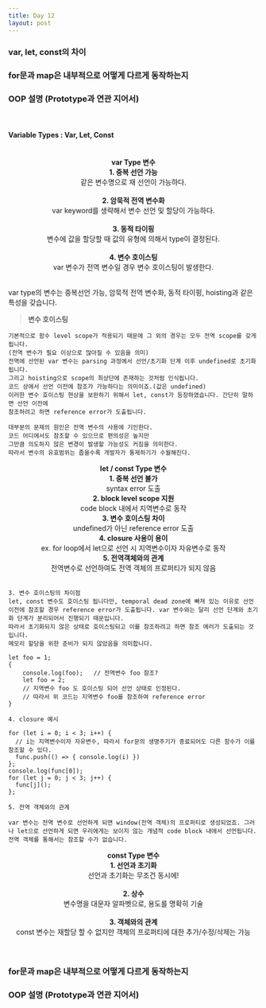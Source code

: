 ```yaml
---
title: Day 12
layout: post
---
```


### var, let, const의 차이
### for문과 map은 내부적으로 어떻게 다르게 동작하는지
### OOP 설명 (Prototype과 연관 지어서)
<br>

#### Variable Types : Var, Let, Const
<br>

<center><b> var Type 변수 </b></center>
<center><b>1. 중복 선언 가능</b></center>
<center>같은 변수명으로 재 선언이 가능하다.</center><br>
<center><b>2. 암묵적 전역 변수화</b></center>
<center>var keyword를 생략해서 변수 선언 및 할당이 가능하다.</center><br>
<center><b>3. 동적 타이핑</b></center>
<center>변수에 값을 할당할 때 값의 유형에 의해서 type이 결정된다.</center><br>
<center><b>4. 변수 호이스팅</b></center>
<center>var 변수가 전역 변수일 경우 변수 호이스팅이 발생한다.</center>
<br>

var type의 변수는 중복선언 가능, 암묵적 전역 변수화, 동적 타이핑, hoisting과 같은 특성을 갖습니다.
> **변수 호이스팅**
```
기본적으로 함수 level scope가 적용되기 때문에 그 외의 경우는 모두 전역 scope를 갖게 됩니다.
(전역 변수가 필요 이상으로 많아질 수 있음을 의미)
전역에 선언된 var 변수는 parsing 과정에서 선언/초기화 단계 이후 undefined로 초기화 됩니다.
그리고 hoisting으로 scope의 최상단에 존재하는 것처럼 인식됩니다.
코드 상에서 선언 이전에 참조가 가능하다는 의미이죠.(값은 undefined)
이러한 변수 호이스팅 현상을 보완하기 위해서 let, const가 등장하였습니다. 간단히 말하면 선언 이전에
참조하려고 하면 reference error가 도출됩니다.
```
```
대부분의 문제의 원인은 전역 변수의 사용에 기인한다.
코드 어디에서도 참조할 수 있으므로 편의성은 높지만
그만큼 의도하지 않은 변경이 발생할 가능성도 커짐을 의미한다.
따라서 변수의 유효범위는 좁을수록 개발자가 통제하기가 수월해진다.
```
<center><b> let / const Type 변수 </b></center>
<center><b>1. 중복 선언 불가</b></center>
<center>syntax error 도출</center>
<center><b>2. block level scope 지원</b></center>
<center>code block 내에서 지역변수로 동작</center>
<center><b>3. 변수 호이스팅 차이</b></center>
<center>undefined가 아닌 reference error 도출</center>
<center><b>4. closure 사용이 용이</b></center>
<center>ex. for loop에서 let으로 선언 시 지역변수이자 자유변수로 동작 </center>
<center><b>5. 전역객체와의 관계</b></center>
<center>전역변수로 선언하여도 전역 객체의 프로퍼티가 되지 않음 </center>
<br>

```
3. 변수 호이스팅의 차이점
let, const 변수도 호이스팅 됩니다만, temporal dead zone에 빠져 있는 이유로 선언 이전에 참조할 경우 reference error가 도출됩니다. var 변수와는 달리 선언 단계와 초기화 단계가 분리되어서 진행되기 때문입니다.
따라서 초기화되지 않은 상태로 호이스팅되고 이를 참조하려고 하면 참조 에러가 도출되는 것입니다.
메모리 할당을 위한 준비가 되지 않았음을 의미합니다.

let foo = 1;
{
    console.log(foo);   // 전역변수 foo 참조?
    let foo = 2;
    // 지역변수 foo 도 호이스팅 되어 선언 상태로 인정된다.
    // 따라서 위 코드는 지역변수 foo를 참조하여 reference error
}
```

```
4. closure 예시

for (let i = 0; i < 3; i++) {
  // i는 지역변수이자 자유변수, 따라서 for문의 생명주기가 종료되어도 다른 함수가 이를 참조할 수 있다.
  func.push(() => { console.log(i) })
};
console.log(func[0]);
for (let j = 0; j < 3; j++) {
  func[j]();
};
```

```
5. 전역 객체와의 관계

var 변수는 전역 변수로 선언하게 되면 window(전역 객체)의 프로퍼티로 생성되었죠. 그러나 let으로 선언하게 되면 우리에게는 보이지 않는 개념적 code block 내에서 선언됩니다. 전역 객체를 통해서는 참조할 수가 없습니다.
```


<center><b> const Type 변수 </b></center>
<center><b>1. 선언과 초기화</b></center>
<center>선언과 초기화는 무조건 동시에!</center><br>
<center><b>2. 상수</b></center>
<center>변수명을 대문자 알파벳으로, 용도를 명확히 기술</center><br>
<center><b>3. 객체와의 관계</b></center>
<center>const 변수는 재할당 할 수 없지만 객체의 프로퍼티에 대한 추가/수정/삭제는 가능</center><br>
<br>

### for문과 map은 내부적으로 어떻게 다르게 동작하는지

### OOP 설명 (Prototype과 연관 지어서)
